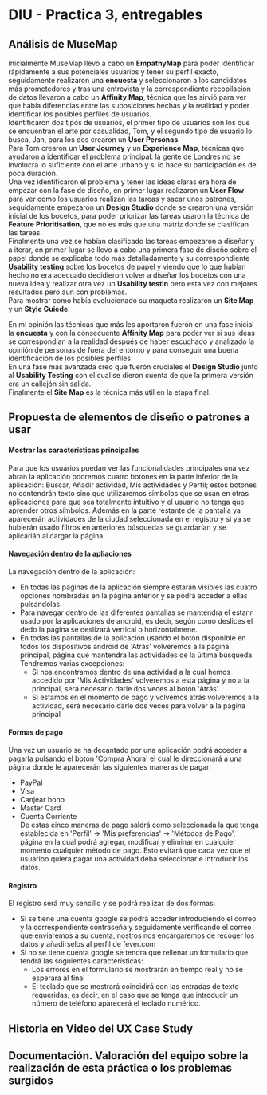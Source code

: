 # DIU - Practica 3, entregables

## Análisis de MuseMap   
Inicialmente MuseMap llevo a cabo un **EmpathyMap** para poder identificar rápidamente a sus potenciales usuarios y tener su perfil exacto, seguidamente realizaron una **encuesta** y seleccionaron a los candidatos más prometedores y tras una entrevista y la correspondiente recopilación de datos llevaron a cabo un **Affinity Map**, técnica que les sirvió para ver que había diferencias entre las suposiciones hechas y la realidad y poder identificar los posibles perfiles de usuarios.  
Identificaron dos tipos de usuarios, el primer tipo de usuarios son los que se encuentran el arte por casualidad, Tom, y el segundo tipo de usuario lo busca, Jan, para los dos crearon un **User Personas**.  
Para Tom crearon un **User Journey** y un **Experience Map**, técnicas que ayudaron a identificar el problema principal: la gente de Londres no se involucra lo suficiente con el arte urbano y si lo hace su participación es de poca duración.  
Una vez identificaron el problema y tener las ideas claras era hora de empezar con la fase de diseño, en primer lugar realizaron un **User Flow** para ver como los usuarios realizan las tareas y sacar unos patrones, seguidamente empezaron un **Design Studio** donde se crearon una versión inicial de los bocetos, para poder priorizar las tareas usaron la técnica de **Feature Prioritisation**, que no es más que una matriz donde se clasifican las tareas.  
Finalmente una vez se habían clasificado las tareas empezaron a diseñar y a iterar, en primer lugar se llevo a cabo una primera fase de diseño sobre el papel donde se explicaba todo más detalladamente y su correspondiente **Usability testing** sobre los bocetos de papel y viendo que lo que habían hecho no era adecuado decidieron volver a diseñar los bocetos con una nueva idea y realizar otra vez un **Usability testin** pero esta vez con mejores resultados pero aun con problemas.  
Para mostrar como había evolucionado su maqueta realizaron un **Site Map** y un **Style Guiede**.  
  
En mi opinión las técnicas que más les aportaron fuerón en una fase inicial la **encuesta** y con la consecuente **Affinity Map** para poder ver si sus ideas se correspondían a la realidad después de haber escuchado y analizado la opinión de personas de fuera del entorno y para conseguir una buena identificación de los posibles perfiles.  
En una fase más avanzada creo que fuerón cruciales el **Design Studio** junto al **Usability Testing** con el cual se dieron cuenta de que la primera versión era un callejón sin salida.  
Finalmente el **Site Map** es la técnica más útil en la etapa final.

## Propuesta de elementos de diseño o patrones a usar 

#### Mostrar las características principales 
Para que los usuarios puedan ver las funcionalidades principales una vez abran la aplicación podremos cuatro botones en la parte inferior de la aplicación: Buscar, Añadir actividad, Mis actividades y Perfil; estos botones no contendrán texto sino que utilizaremos símbolos que se usan en otras aplicaciones para que sea totalmente intuitivo y el usuario no tenga que aprender otros símbolos.
Además en la parte restante de la pantalla ya aparecerán actividades de la ciudad seleccionada en el registro y si ya se hubierán usado filtros en anteriores búsquedas se guardarían y se aplicarián al cargar la página.

#### Navegación dentro de la apliaciones
La navegación dentro de la aplicación: 
 - En todas las páginas de la aplicación siempre estarán visibles las cuatro opciones nombradas en la página anterior y se podrá acceder a ellas pulsandolas.
 - Para navegar dentro de las diferentes pantallas se mantendra el estanr usado por la aplicaciones de android, es decir, según como deslices el dedo la página se deslizará vertical o horizontalmene.
 - En todas las pantallas de la aplicación usando el botón disponible en todos los dispositivos android de 'Atrás' volveremos a la página principal, página que mantendra las actividades de la última búsqueda. Tendremos varias excepciones:
     * Si nos encontramos dentro de una actividad a la cual hemos accedido por 'Mis Actividades' volveremos a esta página y no a la principal, será necesario darle dos veces al botón 'Atrás'.
     * Si estamos en el momento de pago y volvemos atrás volveremos a la actividad, será necesario darle dos veces para volver a la página principal

#### Formas de pago 
Una vez un usuario se ha decantado por una aplicación podrá acceder a pagarla pulsando el botón 'Compra Ahora' el cual le direccionará a una página donde le aparecerán las siguientes maneras de pagar:
- PayPal
- Visa
- Canjear bono
- Master Card 
- Cuenta Corriente  
De estas cinco maneras de pago saldrá como seleccionada la que tenga establecida en 'Perfil' -> 'Mis preferencias' -> 'Métodos de Pago', página en la cual podrá agregar, modificar y eliminar en cualquier momento cualquier método de pago. Esto evitará que cada vez que el usuarioo quiera pagar una actividad deba seleccionar e introducir los datos.

#### Registro
El registro será muy sencillo y se podrá realizar de dos formas:
- Si se tiene una cuenta google se podrá acceder introduciendo el correo y la correspondiente contraseña y seguidamente verificando el correo que enviaremos a su cuenta, nostros nos encargaremos de recoger los datos y añadirselos al perfil de fever.com
- Si no se tiene cuenta google se tendra que rellenar un formulario que tendrá las soguientes características:
    * Los errores en el formulario se mostrarán en tiempo real y no se esperara al final 
    * El teclado que se mostrará coincidirá con las entradas de texto requeridas, es decir, en el caso que se tenga que introducir un número de teléfono aparecerá el teclado numérico.
    



## Historia en Video del UX Case Study


## Documentación. Valoración del equipo sobre la realización de esta práctica o los problemas surgidos
 
